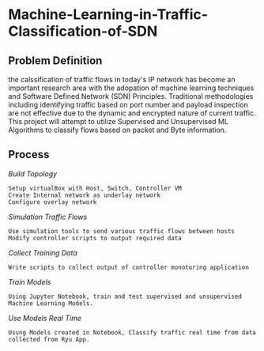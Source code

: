 # Machine-Learning-in-Traffic-Classification-of-SDN

## Problem Definition 

the calssification of traffic flows in today's IP network has become an important research area with the adopation of machine learning techniques and Software Defined Network (SDN) Principles. Traditional methodologies including identifying traffic based on port number and payload inspection are not effective due to the dynamic and encrypted nature of current traffic. This project will attempt to utilize Supervised and Unsupervised ML Algorithms to classify flows based on packet and Byte information.

## Process 

*Build Topology*

	Setup virtualBox with Host, Switch, Controller VM
	Create Internal network as underlay network
	Configure overlay network

*Simulation Traffic Flows*

	Use simulation tools to send various traffic flows between hosts 
	Modify controller scripts to output required data

*Collect Training Data*

	Write scripts to collect output of controller monotoring application

*Train Models*

	Using Jupyter Notebook, train and test supervised and unsupervised Machine Learning Models.

*Use Models Real Time*

	Usung Models created in Notebook, Classify traffic real time from data collected from Ryu App.
